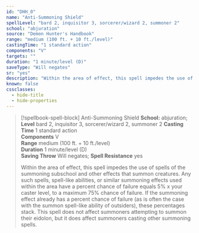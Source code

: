 ```yaml
---
id: "DHH_0"
name: "Anti-Summoning Shield"
spellLevel: "bard 2, inquisitor 3, sorcerer/wizard 2, summoner 2"
school: "abjuration"
source: "Demon Hunter's Handbook"
range: "medium (100 ft. + 10 ft./level)"
castingTime: "1 standard action"
components: "V"
targets: ""
duration: "1 minute/level (D)"
saveType: "Will negates"
sr: "yes"
description: "Within the area of effect, this spell impedes the use of spells of the summoning subschool and other effects that summon creatures. Any such spells, spell-like abilities, or similar summoning effects used within the area have a percent chance of failure equals 5% x your caster level, to a maximum 75% chance of failure. If the summoning effect already has a percent chance of failure (as is often the case with the summon spell-like ability of outsiders), these percentages stack. This spell does not affect summoners attempting to summon their eidolon, but it does affect summoners casting other summoning spells."
known: false
cssclasses:
  - hide-title
  - hide-properties
---
```


> [!spellbook-spell-block] Anti-Summoning Shield
> **School:** abjuration; **Level** bard 2, inquisitor 3, sorcerer/wizard 2, summoner 2
> **Casting Time** 1 standard action  
> **Components** V  
> **Range** medium (100 ft. + 10 ft./level)  
> **Duration** 1 minute/level (D)  
> **Saving Throw** Will negates; **Spell Resistance** yes
> 
> Within the area of effect, this spell impedes the use of spells of the summoning subschool and other effects that summon creatures. Any such spells, spell-like abilities, or similar summoning effects used within the area have a percent chance of failure equals 5% x your caster level, to a maximum 75% chance of failure. If the summoning effect already has a percent chance of failure (as is often the case with the summon spell-like ability of outsiders), these percentages stack. This spell does not affect summoners attempting to summon their eidolon, but it does affect summoners casting other summoning spells.